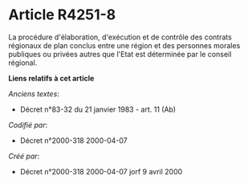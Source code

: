 # Article R4251-8

La procédure d'élaboration, d'exécution et de contrôle des contrats régionaux de plan conclus entre une région et des
personnes morales publiques ou privées autres que l'Etat est déterminée par le conseil régional.

**Liens relatifs à cet article**

_Anciens textes_:

  - Décret n°83-32 du 21 janvier 1983 - art. 11 (Ab)

_Codifié par_:

  - Décret n°2000-318 2000-04-07

_Créé par_:

  - Décret n°2000-318 2000-04-07 jorf 9 avril 2000
